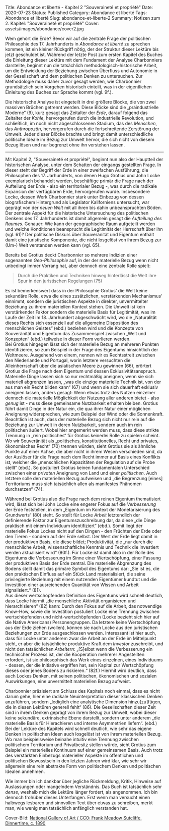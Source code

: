Title: Abondance et liberté - Kapitel 2 "Souveraineté et propriété"
Date: 2020-07-23
Status: Published
Category: Abondance et liberté
Tags: Abondance et liberté
Slug: abondance-et-liberte-2
Summary: Notizen zum 2. Kapitel: "Souveraineté et propriété"
Cover: assets/images/abondance/cover2.jpg

Wem gehört die Erde? Bevor wir auf die zentrale Frage der politischen Philosophie des 17. Jahrhunderts in *Abondance et liberté* zu sprechen kommen, ist ein kleiner Rückgriff nötig, der der Struktur dieser Lektüre bis jetzt geschuldet ist. Während der letzte Post zum ersten Kapitel des Buches die Einleitung dieser Lektüre mit dem Fundament der Analyse Charbonniers darstellte, beginnt nun die tatsächlich methodologisch-historische Arbeit, um die Entwicklung der Beziehung zwischen Überfluss und Autonomie in der Gesellschaft und dem politischen Denken zu untersuchen. Zur Methodologie muss daher zuvor gesagt werden, wie Charbonnier grundsätzlich sein Vorgehen historisch einteilt, was in der eigentlichen Einleitung des Buches zur Sprache kommt (vgl. 9f.).

Die historische Analyse ist eingeteilt in drei größere Blöcke, die von zwei massiven Brüchen getrennt werden. Diese Blöcke sind die „präindustrielle Moderne“ (9), kurz gesagt das Zeitalter der *Erde*, darauf folgend das Zeitalter der *Kohle*, hervorgerufen durch die industrielle Revolution, und schließlich, im noch nicht abgeschlossenen Stadium, das des *Menschen*, das *Anthropozän*, hervorgerufen durch die fortschreitende Zerstörung der Umwelt. Jeder dieser Blöcke brachte und bringt damit unterschiedliche politische Ideale im Bezug zur Umwelt hervor, die sich nicht von diesem Bezug lösen und nur begrenzt ohne ihn verstehen lassen. 
- - - -
Mit Kapitel 2, "Souveraineté et propriété", beginnt nun also der Hauptteil der historischen Analyse, unter dem Schatten der eingangs gestellten Frage. In dieser steht der Begriff der Erde in einer zweifachen Ausführung; die Philosophen des 17. Jarhunderts, von denen Hugo Grotius und John Locke exemplarisch behandelt werden, beschäftige primär die Frage nach der Aufteilung der Erde - also ein territorialer Bezug -, was durch die radikale Expansion der verfügbaren Erde, hervorgerufen wurde. Insbesondere Locke, dessen Werk Charbonnier stark unter Einbezug von dessen biografischem Hintergrund als Legislator Kaliforniens untersucht, war geprägt von der *neuen Welt* mit all ihren bis dahin unbeanspruchten Böden.  
Der zentrale Aspekt für die historische Untersuchung des politischen Denkens des 17. Jahrhunderts ist damit allgemein gesagt die *Aufteilung des Raumes*. Genauer: Wie kann der geographische Raum aufgeteilt werden und welche Konditionen beansprucht die Legitimität der Herrschaft über ihn (vgl. 61)? Der politische Diskurs über Souveränität und Eigentum enthält damit eine juristische Komponente, die nicht losgelöst von ihrem Bezug zur (Um-) Welt verstanden werden kann (vgl. 65). 

Bereits bei Grotius deckt Charbonnier so mehrere Indizien einer sogenannten *Geo-Philosophie* auf, in der der materielle Bezug wenn nicht unbedingt immer Vorrang hat, aber dennoch eine zentrale Rolle spielt: 

> Durch die Praktiken und Techniken hinweg hinterlässt die Welt ihre Spur in den juristischen Regelungen (75)  

Es ist bemerkenswert dass in der Philosophie Grotius' die Welt keine sekundäre Rolle, etwa die eines zusätzlichen, verstärkenden Mechanismus‘ einnimmt, sondern die juristischen Aspekte in direkter, unvermittelter Beziehung zu ihrem materiellen Kontext stehen. Die Umwelt ist kein verstärkender Faktor sondern die materielle Basis für Legitimität, was im Laufe der Zeit im 18. Jahrhundert abgeschwächt wird, wo die „Naturalität dieses Rechts sich essenziell auf die allgemeine Disposition des menschlichen Geistes“ (ebd.) beziehen wird und die Konzepte von Souveränität und Eigentum das Zusammenspiel zwischen „Welt und Konzepten“ (ebd.) teilweise in dieser Form verlieren werden.  
Bei Grotius hingegen lässt sich der materielle Bezug an mehreren Punkten identifizieren, so zum Beispiel in der Frage des Eigentums hinsichtlich der Weltmeere. Ausgehend von einem, nennen wir es Rechtsstreit zwischen den Niederlande und Portugal, worin letztere versuchten die Alleinherrschaft über die asiatischen Meere zu gewinnen (66), erörtert Grotius die Frage nach dem Eigentum und dessen Exklusivitätsanspruch. Materielle Dinge lassen sich so nur rechtmäßig aneignen, wenn sie sich materiell abgrenzen lassen, „was die einzige materielle Technik ist, von der aus man ein Recht bilden kann“ (67) und wenn sie sich dauerhaft exklusiv aneignen lassen, anders gesagt: Wenn etwas trotz des Nutzen einzelner dennoch die materielle Möglichkeit der Nutzung aller anderen bietet - also *genug* ist - muss diese gemeinsame Nutzbarkeit erhalten bleiben. Grotius führt damit Dinge in der Natur ein, die qua ihrer Natur einer möglichen Aneignung widersprechen, wie zum Beispiel der Wind oder die Sonnenkraft.  
Beachtlich ist auch, dass der materielle Bezug sich nicht nur rein auf die Beziehung zur Umwelt in deren Nutzbarkeit, sondern auch im rein politischen äußert. Wobei hier angemerkt werden muss, dass diese strikte Trennung in „rein politisches“ für Grotius keinerlei Rolle zu spielen scheint. Wo wir Souveränität als „politisches, konstitutionelles, Recht und privates, ökonomisches Recht“ (70) trennen würden, sieht Grotius sie als ähnliche Punkte auf einer Achse, die aber nicht in ihrem Wesen verschieden sind, da der Auslöser für die Frage nach dem Recht immer auf Basis eines Konflikts ist, welcher die „menschlichen Kapazitäten der Regulation auf die Probe stellt“ (ebd.). So postuliert Grotius keinen fundamentalen Unterschied zwischen einer *privaten* Aneignung von Land und einer *politischen*. Auch letztere solle den materiellen Bezug aufweisen und „die Begrenzung [eines] Territoriums muss sich tatsächlich allen als manifestes Phänomen durchsetzen“ (74). 

Während bei Grotius also die Frage nach dem reinen Eigentum thematisiert wird, lässt sich bei John Locke eine engerer Fokus auf die *Verbesserung* der Erde feststellen, in dem „Eigentum im Kontext der Monetarisierung des Grundwerts“ (80) steht. So stellt für Locke *Arbeit* letztendlich der definierende Faktor zur Eigentumszuschreibung dar, da diese „die Dinge praktisch mit einem Individuum identifiziert“ (ebd.). Somit liegt der materielle Fokus Lockes nicht auf den Dingen - den Früchten der Erde oder den Tieren - sondern auf der Erde selbst. Der Wert der Erde liegt damit in der produktiven Basis, die diese bildet; Produktivität, die „nur durch die menschliche Arbeit, wissenschaftliche Kenntnis und Technik die investiert werden aktualisiert wird“ (80f.). Für Locke ist damit also in der Rolle des Eigentums die Verbesserung im Sinne einer Wertschöpfung, einer Fassung der produktiven Basis der Erde zentral. Die materielle Abgrenzung des Bodens stellt damit das primäre Symbol des Eigentums dar: „Sie ist es, die den praktischen Einfluss auf ein Stück Land materialisiert, die seine privilegierte Beziehung mit einem nutzenden Eigentümer kundtut und die Investition einer ausreichenden Quantität von Wissen und Arbeit signalisiert.“ (81).  
Aus dieser wertschöpfenden Definition des Eigentums wird schnell deutlich, dass Locke hiermit „die menschliche Aktivität organisieren und hierarchisieren“ (82) kann: Durch den Fokus auf die Arbeit, das notwendige Know-How, sowie die Investition postuliert Locke eine Trennung zwischen wertschöpfenden und nicht-wertschöpfenden (Locke bezieht sich hier auf die Native Americans) Personengruppen. Da letztere keine Wertschöpfung aus der Erde ziehen (wollen), können sie nach Locke aus den juristischen Beziehungen zur Erde ausgeschlossen werden. Interessant ist hier auch, dass für Locke unter anderem zwar die Arbeit an der Erde im Mittelpunkt steht, er aber die tatsächliche produktive Kraft dem *Investor* zuschreibt, und nicht den tatsächlichen *Arbeitern*: „[S]elbst wenn die Verbesserung ein technischer Prozess ist, der die Kooperation mehrerer Angestellten erfordert, ist sie philosophisch das Werk eines einzelnen, eines Individuums - dessen, der die Initiative ergriffen hat, sein Kapital zur Wertschöpfung dieses oder jenes Bodens zu riskieren.“ (82f.) Hiermit wird deutlich, dass auch Lockes Denken, mit seinen politischen, ökonomischen und sozialen Auswirkungen, eine unvermittelt materiellen Bezug aufweist.

Charbonnier präzisiert am Schluss des Kapitels noch einmal, dass es nicht darum gehe, hier eine radikale Neuinterpretation dieser klassischen Denken anzuführen, sondern „lediglich eine analytische Dimension hinzu[zu]fügen, die in diesen Lektüren generell fehlt“ (86). Die Gesellschaften dieser Zeit sind in ihrem Denken geprägt von ihrem Bezug zur Umwelt, wobei dieser keine sekundäre, extrinsische Ebene darstellt, sondern unter anderem „die materielle Basis für Hierachieren und interne Asymmetrien liefern“. (ebd.)  
Bei der Lektüre des Kapitels wird schnell deutlich, wie sehr das eigene Denken in politischen Ideen auch losgelöst ist von ihrem materiellen Bezug. Wo man beispielsweise beinahe intuitiv eine Trennung zwischen politischem Territorium und Privatbesitz stellen würde, sieht Grotius zum Beispiel ein materielles Kontinuum auf einer gemeinsamen Basis. Auch trotz des verstärkten Einbezugs materieller Aspekte im öffentlichen und politischen Bewusstsein in den letzten Jahren wird klar, wie sehr wir allgemein eine rein abstrakte Form von politischem Denken und politischen Idealen annehmen.

Wie immer bin ich dankbar über jegliche Rückmeldung, Kritik, Hinweise auf Auslassungen oder mangelndem Verständnis. Das Buch ist tatsächlich sehr *dense*, weshalb mich die Lektüre länger fordert, als angenommen. Ich bin dennoch frohüber dieses Unterfangen. Erst wenn man versucht einen halbwegs lesbaren und sinnvollen Text über etwas zu schreiben, merkt man, wie wenig man tatsächlich anfänglich verstanden hat.

Cover-Bild: [National Gallery of Art / CC0: Frank Meadow Sutcliffe, Dinnertime, c. 1890](https://commons.wikimedia.org/wiki/File:Frank_Meadow_Sutcliffe,_Dinnertime,_c._1890,_NGA_110221.jpg)
